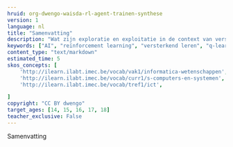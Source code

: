 ```yaml
---
hruid: org-dwengo-waisda-rl-agent-trainen-synthese
version: 1
language: nl
title: "Samenvatting"
description: "Wat zijn exploratie en exploitatie in de context van versterkend leren? "
keywords: ["AI", "reïnforcement learning", "versterkend leren", "q-learning", "q-tabel", "exploratie", "exploitatie"]
content_type: "text/markdown"
estimated_time: 5
skos_concepts: [
    'http://ilearn.ilabt.imec.be/vocab/vak1/informatica-wetenschappen', 
    'http://ilearn.ilabt.imec.be/vocab/curr1/s-computers-en-systemen',
    'http://ilearn.ilabt.imec.be/vocab/tref1/ict',

]
copyright: "CC BY dwengo"
target_ages: [14, 15, 16, 17, 18]
teacher_exclusive: False
---
```


Samenvatting